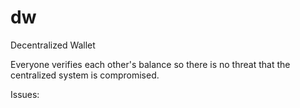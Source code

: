 dw
==

Decentralized Wallet

Everyone verifies each other's balance so there is no threat that the centralized system is compromised.

Issues:



